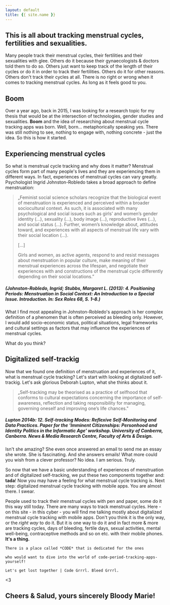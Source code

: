 ```yaml
---
layout: default
title: {{ site.name }}
---
```


## This is all about tracking menstrual cycles, fertilities and sexualities.

Many people track their menstrual cycles, their fertilities and their sexualities with glee. Others do it because their gynaecologists & doctors told them to do so. Others just want to keep track of the length of their cycles or do it in order to track their fertilities. Others do it for other reasons. Others don't track their cycles at all. There is no right or wrong when it comes to tracking menstrual cycles. As long as it feels good to you.

## Boom

Over a year ago, back in 2015, I was looking for a research topic for my thesis that would be at the intersection of technologies, gender studies and sexualities. **Boom** and the idea of researching about menstrual cycle tracking apps was born. Well, born... metaphorically speaking  yes. There was still nothing to see, nothing to engage with, nothing concrete - just the idea. So this is how it started.

## Experiencing menstrual cycles

So what is menstrual cycle tracking and why does it matter? Menstrual cycles form part of many people's lives and they are experiencing them in different ways. In fact, experiences of menstrual cycles can vary greatly. Psychologist Ingrid Johnston-Robledo takes a broad approach to define menstruation:

>„Feminist social science scholars recognize that the biological event of menstruation is experienced and perceived within a broader sociocultural context. As such, it is associated with many psychological and social issues such as girls’ and women’s gender identity (...), sexuality (...), body image (...), reproductive lives (...), and social status (...). Further, women’s knowledge about, attitudes toward, and experiences with all aspects of menstrual life vary with their social location (...).
>
>[...]
>
>Girls and women, as active agents, respond to and resist messages about menstruation in popular culture, make meaning of their menstrual experiences across the lifespan, and negotiate their experiences with and constructions of the menstrual cycle differently depending on their social locations.”

##### *(Johnston-Robledo, Ingrid; Stubbs, Margaret L. (2013): 4. Positioning Periods: Menstruation in Social Context: An Introduction to a Special Issue. Introduction. In: Sex Roles 68, S. 1–8.)*

What I find most appealing in Johnston-Robledo's approach is her complex definition of a phenomen that is often perceived as bleeding only. However, I would add socio-economic status, political situations, legal frameworks and cultural settings as factors that may influence the experiences of menstrual cycles.

What do you think?

## Digitalized self-trackig

Now that we found one definition of menstruation and experiences of it, what is menstrual cycle tracking? Let's start with looking at digitalized self-trackig. Let's ask glorious Deborah Lupton, what she thinks about it.

>„Self-tracking may be theorised as a practice of selfhood that conforms to cultural expectations
concerning the importance of self-awareness, reflection and taking responsibility for managing,
governing oneself and improving one’s life chances."

##### *Lupton 2014b: 12. Self-tracking Modes: Reflexive Self-Monitoring and Data Practices. Paper for the ‘Imminent Citizenships: Personhood and Identity Politics in the Informatic Age' workshop. University of Canberra, Canberra. News & Media Research Centre, Faculty of Arts & Design.*

Isn't she amazing? She even once answered an email to send me an essay she wrote. She is fascinating. And she answers emails! What more could you wish from a clever professor? No idea. I am serious. Truly.

So now that we have a basic understanding of experiences of menstruation and of digitalized self-tracking, we put these two components together and: **tada**! Now you may have a feeling for what menstrual cycle tracking is. Next step: digitalized menstrual cycle tracking with mobile apps. You are almost there. I swear.

People used to track their menstrual cycles with pen and paper, some do it this way still today. There are many ways to track menstrual cycles. Here - on this site - in this cyber - you will find me talking mostly about digitalized menstrual cycle tracking with mobile apps. Don't you think it is the only way, or the *right way* to do it. But it is one way to do it and in fact more & more are tracking cycles, days of bleeding, fertile days, sexual activities, mental well-being, contraceptive methods and so on etc. with their mobile phones. **It's a thing.**

```
There is a place called *CODE* that is dedicated for the ones

who would want to dive into the world of code-period-tracking-apps-yourself!

Let's get lost together | Code Grrrl. Bleed Grrrl.

```

<3

## [](#header-2)Cheers & Salud, yours sincerely Bloody Marie!
